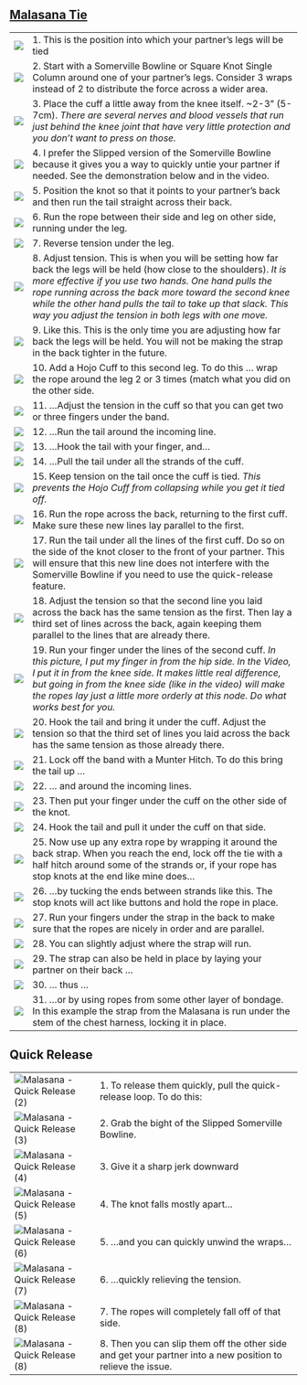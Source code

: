 ## [Malasana Tie](https://www.theduchy.com/malasana)

|                            |    |
| --                         | -- |
| ![](assets/Malasana-1.jpg) | 1. This is the position into which your partner’s legs will be tied
| ![](assets/Malasana-2.jpg) | 2. Start with a Somerville Bowline or Square Knot Single Column around one of your partner’s legs. Consider 3 wraps instead of 2 to distribute the force across a wider area.
| ![](assets/Malasana-3.jpg) | 3. Place the cuff a little away from the knee itself. ~2-3” (5-7cm).  _There are several nerves and blood vessels that run just behind the knee joint that have very little protection and you don’t want to press on those._
| ![](assets/Malasana-4.jpg) | 4. I prefer the Slipped version of the Somerville Bowline because it gives you a way to quickly untie your partner if needed. See the demonstration below and in the video.
| ![](assets/Malasana-5.jpg) | 5. Position the knot so that it points to your partner’s back and then run the tail straight across their back.
| ![](assets/Malasana-6.jpg) | 6. Run the rope between their side and leg on other side, running under the leg.
| ![](assets/Malasana-7.jpg) | 7. Reverse tension under the leg.
| ![](assets/Malasana-8.jpg) | 8. Adjust tension. This is when you will be setting how far back the legs will be held (how close to the shoulders).  _It is more effective if you use two hands. One hand pulls the rope running across the back more toward the second knee while the other hand pulls the tail to take up that slack. This way you adjust the tension in both legs with one move._
| ![](assets/Malasana-9.jpg) | 9. Like this. This is the only time you are adjusting how far back the legs will be held. You will not be making the strap in the back tighter in the future.
| ![](assets/Malasana-10.jpg) | 10. Add a Hojo Cuff to this second leg. To do this … wrap the rope around the leg 2 or 3 times (match what you did on the other side.
| ![](assets/Malasana-11.jpg) | 11. …Adjust the tension in the cuff so that you can get two or three fingers under the band.
| ![](assets/Malasana-12.jpg) | 12. …Run the tail around the incoming line.
| ![](assets/Malasana-13.jpg) | 13. …Hook the tail with your finger, and…
| ![](assets/Malasana-14.jpg) | 14. …Pull the tail under all the strands of the cuff.
| ![](assets/Malasana-15.jpg) | 15. Keep tension on the tail once the cuff is tied.  _This prevents the Hojo Cuff from collapsing while you get it tied off._
| ![](assets/Malasana-16.jpg) | 16. Run the rope across the back, returning to the first cuff. Make sure these new lines lay parallel to the first.
| ![](assets/Malasana-17.jpg) | 17. Run the tail under all the lines of the first cuff. Do so on the side of the knot closer to the front of your partner. This will ensure that this new line does not interfere with the Somerville Bowline if you need to use the quick-release feature.
| ![](assets/Malasana-18.jpg) | 18. Adjust the tension so that the second line you laid across the back has the same tension as the first. Then lay a third set of lines across the back, again keeping them parallel to the lines that are already there.
| ![](assets/Malasana-19.jpg) | 19. Run your finger under the lines of the second cuff.  _In this picture, I put my finger in from the hip side. In the Video, I put it in from the knee side. It makes little real difference, but going in from the knee side (like in the video) will make the ropes lay just a little more orderly at this node. Do what works best for you._
| ![](assets/Malasana-20.jpg) | 20. Hook the tail and bring it under the cuff. Adjust the tension so that the third set of lines you laid across the back has the same tension as those already there.
| ![](assets/Malasana-21.jpg) | 21. Lock off the band with a Munter Hitch. To do this bring the tail up …
| ![](assets/Malasana-22.jpg) | 22. … and around the incoming lines.
| ![](assets/Malasana-23.jpg) | 23. Then put your finger under the cuff on the other side of the knot.
| ![](assets/Malasana-24.jpg) | 24. Hook the tail and pull it under the cuff on that side.
| ![](assets/Malasana-25.jpg) | 25. Now use up any extra rope by wrapping it around the back strap. When you reach the end, lock off the tie with a half hitch around some of the strands or, if your rope has stop knots at the end like mine does…
| ![](assets/Malasana-26.jpg) | 26. …by tucking the ends between strands like this. The stop knots will act like buttons and hold the rope in place.
| ![](assets/Malasana-27.jpg) | 27. Run your fingers under the strap in the back to make sure that the ropes are nicely in order and are parallel.
| ![](assets/Malasana-28.jpg) | 28. You can slightly adjust where the strap will run.
| ![](assets/On-the-Back-2.jpg) | 29. The strap can also be held in place by laying your partner on their back …
| ![](assets/On-the-Back-5.jpg) | 30. … thus …
| ![](assets/With-Harness-8.jpg) | 31. …or by using ropes from some other layer of bondage. In this example the strap from the Malasana is run under the stem of the chest harness, locking it in place.

## Quick Release 

|                                                                      |    |
| --                                                                   | -- |
| ![Malasana - Quick Release (2)](assets/Malasana-Quick-Release-1.jpg) | 1.	To release them quickly, pull the quick-release loop.  To do this:
| ![Malasana - Quick Release (3)](assets/Malasana-Quick-Release-2.jpg) | 2.	Grab the bight of the Slipped Somerville Bowline.
| ![Malasana - Quick Release (4)](assets/Malasana-Quick-Release-3.jpg) | 3.	Give it a sharp jerk downward
| ![Malasana - Quick Release (5)](assets/Malasana-Quick-Release-4.jpg) | 4.	The knot falls mostly apart…
| ![Malasana - Quick Release (6)](assets/Malasana-Quick-Release-5.jpg) | 5.	…and you can quickly unwind the wraps…
| ![Malasana - Quick Release (7)](assets/Malasana-Quick-Release-6.jpg) | 6.	…quickly relieving the tension.
| ![Malasana - Quick Release (8)](assets/Malasana-Quick-Release-7.jpg) | 7.	The ropes will completely fall off of that side.
| ![Malasana - Quick Release (8)](assets/Malasana-Quick-Release-8.jpg) | 8.	Then you can slip them off the other side and get your partner into a new position to relieve the issue.

